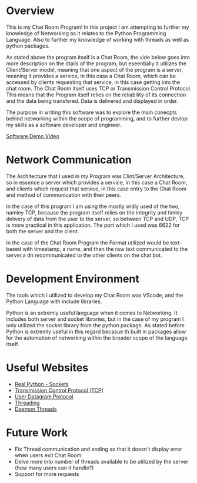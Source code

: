 # Overview

This is my Chat Room Program! In this project I am attempting to further my knowledge of Networking as it relates to the Python Programming Language. Also to further my knowledge of working
with threads as well as python packages. 

As stated above the program itself is a Chat Room, the vide below goes into more description on the dtails of the program, but eseentially it utilizes the Client/Server model, meaning that one aspect of the program is a server, meaning it provides a service, in this case a Chat Room, which can be accessed by clients requesting that service, in this case getting into the chat room. The Chat Room itself uses TCP or Transmission Control Protocol. This means that the Program itself relies on the reliability of its connection and the data being transfered. Data is delivered and displayed in order.

The purpose in writing this software was to explore the main conecpts behind networking within the scope of programming, and to further devlop my skills as a software developer and engineer.

[Software Demo Video](http://youtube.link.goes.here)

# Network Communication

The Architecture that I used in my Program was Clint/Server Architecture, so in essence a server which provides a service, in this case a Chat Room, and clients which request that service, in this case entry to the Chat Room and method of communication with their peers. 

In the case of this program I am using the mostly widly used of the two, namley TCP, because the program itself relies on the integrity and timley delivery of data from the user to the server, so between TCP and UDP, TCP is more practical in this application. The port which I used was 6622 for both the server and the client.

In the case of the Chat Room Program the Format utilized would be text-based with timestamp, a name, and then the raw text communicated to the server,a dn recommunicated to the other clients on the chat bot.

# Development Environment

The tools which I utilized to develop my Chat Room was VScode, and the Python Language with include libraries. 

Python is an extremly useful language when it comes to Networking. It includes both server and socket libraries, but in the case of my program I only utilized the socket library from the python package. As stated before Python is extremly useful in this regard becasue th built in packages allow for the automation of networking within the broader scope of the language itself.

# Useful Websites

* [Real Python - Sockets](https://realpython.com/python-sockets/)
* [Transmission Control Protocol (TCP)](https://www.geeksforgeeks.org/what-is-transmission-control-protocol-tcp/#)
* [User Datagram Protocol](https://www.geeksforgeeks.org/user-datagram-protocol-udp/)
* [Threading](https://www.geeksforgeeks.org/multithreading-python-set-1/)
* [Daemon Threads](https://www.geeksforgeeks.org/python-daemon-threads/)

# Future Work

* Fix Thread communication and ending so that it doesn't display error when users exit Chat Room
* Delve more into number of threads available to be utilized by the server (how many users can it handle?)
* Support for more requests